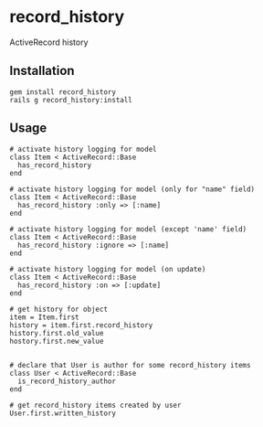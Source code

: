 # record_history

ActiveRecord history

## Installation

```
gem install record_history
rails g record_history:install
```

## Usage

    # activate history logging for model
    class Item < ActiveRecord::Base
      has_record_history
    end

    # activate history logging for model (only for "name" field)
    class Item < ActiveRecord::Base
      has_record_history :only => [:name]
    end
  
    # activate history logging for model (except 'name' field)
    class Item < ActiveRecord::Base
      has_record_history :ignore => [:name]
    end
  
    # activate history logging for model (on update)
    class Item < ActiveRecord::Base
      has_record_history :on => [:update]
    end
  
    # get history for object
    item = Item.first
    history = item.first.record_history
    history.first.old_value
    hostory.first.new_value
  
  
    # declare that User is author for some record_history items
    class User < ActiveRecord::Base
      is_record_history_author
    end
  
    # get record_history items created by user
    User.first.written_history
  

